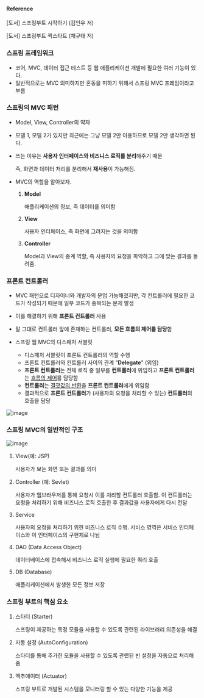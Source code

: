 #### Reference

[도서] 스프링부트 시작하기 (김인우 저)

[도서] 스프링부트 퀵스타트 (채규태 저)



### 스프링 프레임워크

- 코어, MVC, 데이터 접근 테스트 등 웹 애플리케이션 개발에 필요한 여러 기능이 있다.
- 일반적으로는 MVC 의미하지만 혼동을 피하기 위해서 스프링 MVC 프레임이라고 부름



### 스프링의 MVC 패턴

- Model, View, Controller의 약자

- 모델 1, 모델 2가 있지만 최근에는 그냥 모델 2만 이용하므로 모델 2만 생각하면 된다.

- 쓰는 이유는 **사용자 인터페이스와 비즈니스 로직를 분리**해주기 때문

  즉, 화면과 데이터 처리를 분리해서 **재사용**이 가능해짐.

- MVC의 역할을 알아보자.

  1. **Model** 

     애플리케이션의 정보, 즉 데이터를 의미함

  2. **View** 

     사용자 인터페이스, 즉 화면에 그려지는 것을 의미함

  3. **Controller** 

     Model과 View의 중계 역할, 즉 사용자의 요청을 파악하고 그에 맞는 결과를 돌려줌.



### 프론트 컨트롤러

- MVC 패턴으로 디자이너와 개발자의 분업 가능해졌지만, 각 컨트롤러에 필요한 코드가 작성되기 때문에 일부 코드가 중복되는 문제 발생

- 이를 해결하기 위해 **프론트 컨트롤러** 사용

- 말 그대로 컨트롤러 앞에 존재하는 컨트롤러, **모든 흐름의 제어를 담당**함

- 스프링 웹 MVC의 디스패처 서블릿

  - 디스패처 서블릿이 프론트 컨트롤러의 역할 수행
  - 프론트 컨트롤러와 컨트롤러 사이의 관계 "**Delegate**" (위임)
  - **프론트 컨트롤러**는 전체 로직 중 일부를 **컨트롤러**에 위임하고 **프론트 컨트롤러**는 <u>흐름의 제어</u>를 담당함
  - **컨트롤러**는 <u>결괏값의 반환</u>을 **프론트 컨트롤러**에게 위임함
  - 결과적으로 **프론트 컨트롤러**가 (사용자의 요청을 처리할 수 있는) **컨트롤러**의 호출을 담당

  

![image](https://user-images.githubusercontent.com/41130448/105811909-a336cf00-5ff0-11eb-8e86-87e5b43b517c.png)

### 스프링 MVC의 일반적인 구조

![image](https://user-images.githubusercontent.com/41130448/105812822-37556600-5ff2-11eb-83fc-af15c4da7a95.png)

1. View(예: JSP)

   사용자가 보는 화면 또는 결과를 의미

2. Controller (예: Sevlet)

   사용자가 웹브라우저를 통해 요청시 이를 처리할 컨트롤러 호출함. 이 컨트롤러는 요청을 처리하기 위해 비즈니스 로직 호출한 후 결과값을 사용자에게 다시 전달

3. Service

   사용자의 요청을 처리하기 위한 비즈니스 로직 수행. 서비스 영역은 서비스 인터페이스와 이 인터페이스의 구현체로 나뉨

4. DAO (Data Access Object)

   데이터베이스에 접속해서 비즈니스 로직 실행에 필요한 쿼리 호출

5. DB (Database)

   애플리케이션에서 발생한 모든 정보 저장



### 스프링 부트의 핵심 요소

1. 스타터 (Starter)

   스프링이 제공하는 특정 모듈을 사용할 수 있도록 관련된 라이브러리 의존성을 해결

2. 자동 설정 (AutoConfiguration)

   스타터를 통해 추가한 모듈을 사용할 수 있도록 관련된 빈 설정을 자동으로 처리해줌

3. 액추에이터 (Actuator)

   스프링 부트로 개발된 시스템을 모니터링 할 수 있는 다양한 기능을 제공

